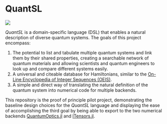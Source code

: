 # QuantSL

[![](https://img.shields.io/badge/docs-dev-blue.svg)](https://quantsl.github.io/QuantSL-Pilot/dev/)

*QuantSL* is a domain-specific language (DSL) that enables a natural description of diverse quantum systems.
The goals of this project encompass:
1. The potential to list and tabulate multiple quantum systems and link them by their shared properties, creating a searchable network of quantum materials and allowing scientists and quantum engineers to look up and compare different systems easily.
2. A universal and citeable database for Hamiltonians, similar to the [On-Line Encyclopedia of Integer Sequences (OEIS)](https://oeis.org/).
3. A simple and direct way of translating the natural definition of the quantum system into numerical code for multiple backends.

This repository is the proof of principle pilot project, demonstrating the baseline design choices for the *QuantSL* language and displaying the ease of accomplishing the third goal by being able to export to the two numerical backends [QuantumOptics.jl] and [ITensors.jl].

[QuantumOptics.jl]: https://qojulia.org/
[ITensors.jl]: https://github.com/ITensor/ITensors.jl
